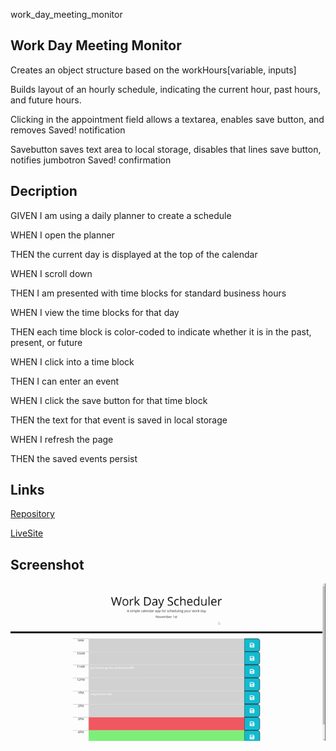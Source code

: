 work_day_meeting_monitor
## Work Day Meeting Monitor

Creates an object structure based on the workHours[variable, inputs]

Builds layout of an hourly schedule, indicating the current hour, past hours, and future hours.

Clicking in the appointment field allows a textarea, enables save button, and removes Saved! notification

Savebutton saves text area to local storage, disables that lines save button, notifies jumbotron Saved! confirmation


## Decription

GIVEN I am using a daily planner to create a schedule

WHEN I open the planner

THEN the current day is displayed at the top of the calendar

WHEN I scroll down

THEN I am presented with time blocks for standard business hours

WHEN I view the time blocks for that day

THEN each time block is color-coded to indicate whether it is in the past, present, or future

WHEN I click into a time block

THEN I can enter an event

WHEN I click the save button for that time block

THEN the text for that event is saved in local storage

WHEN I refresh the page

THEN the saved events persist


## Links

[Repository](https://github.com/Nathanpatnaude/work_day_meeting_monitor)

[LiveSite](https://nathanpatnaude.github.io/work_day_meeting_monitor/)

## Screenshot

![screenshot](./assets/Work%20Day%20Scheduler.gif)

